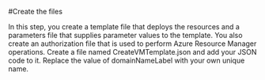 #Create the files

In this step, you create a template file that deploys the resources and a parameters file that supplies parameter values to the template. You also create an authorization file that is used to perform Azure Resource Manager operations. 
Create a file named CreateVMTemplate.json and add your JSON code to it. Replace the value of domainNameLabel with your own unique name.

